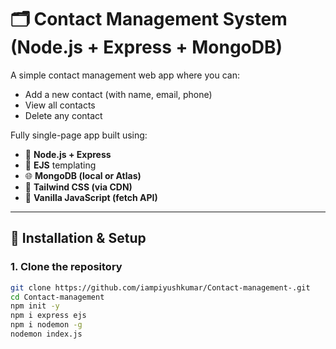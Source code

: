 # 🗂️ Contact Management System (Node.js + Express + MongoDB)

A simple contact management web app where you can:
- Add a new contact (with name, email, phone)
- View all contacts
- Delete any contact

Fully single-page app built using:
- 🧠 **Node.js + Express**
- 📄 **EJS** templating
- 🌐 **MongoDB (local or Atlas)**
- 🎨 **Tailwind CSS (via CDN)**
- 🧪 **Vanilla JavaScript (fetch API)**

---

## 🔧 Installation & Setup

### 1. Clone the repository
```bash
git clone https://github.com/iampiyushkumar/Contact-management-.git
cd Contact-management
npm init -y
npm i express ejs 
npm i nodemon -g
nodemon index.js
